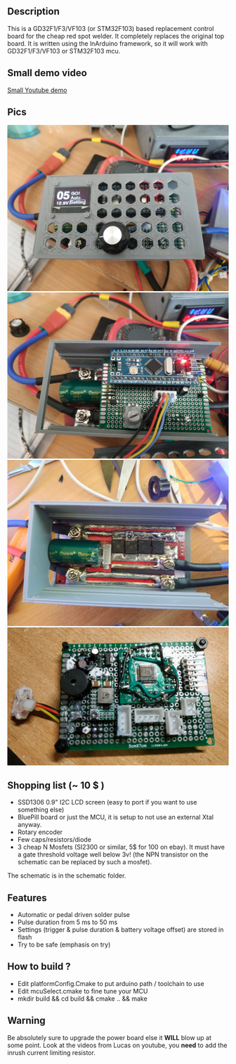 


Description
-----
This is a GD32F1/F3/VF103 (or STM32F103) based replacement control board for the cheap red spot welder.
It completely replaces the original top board.
It is written  using the lnArduino framework, so it will work with GD32F1/F3/VF103 or STM32F103 mcu.

Small demo video
-----

[Small Youtube demo ](https://www.youtube.com/watch?v=iqqSZQ6BELQ)

Pics
-----

![screenshot](web/welder_casing.jpg?raw=true "top")
![screenshot](web/welder_pcb.jpg?raw=true "pcb")
![screenshot](web/redBoard.jpg?raw=true "red")
![screenshot](web/new_board.jpg?raw=true "raw_mcu")

 Shopping list (~ 10 $ )
 -----
* SSD1306 0.9" I2C LCD screen (easy to port if you want to use something else)
* BluePill board or just the MCU, it is setup to not use an external Xtal anyway.
* Rotary encoder
* Few caps/resistors/diode
* 3 cheap N Mosfets (SI2300 or similar, 5$ for 100 on ebay). It must have a gate threshold voltage well below 3v! (the NPN transistor on the schematic can be replaced by such a mosfet).

The schematic is in the schematic folder.

Features
------
* Automatic or pedal driven solder pulse
* Pulse duration from 5 ms to 50 ms
* Settings (trigger & pulse duration & battery voltage offset) are stored in flash
* Try to be safe (emphasis on try)

How to build ?
------- 
* Edit platformConfig.Cmake to put arduino path / toolchain to use
* Edit mcuSelect.cmake to fine tune your MCU
* mkdir build && cd build && cmake .. && make

Warning 
------
Be absolutely sure to upgrade the power board else it __WILL__ blow up at some point.
Look at the videos from Lucas on youtube, you __need__ to add the inrush current limiting resistor.
